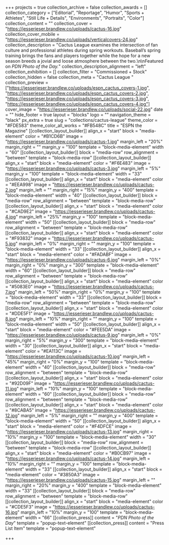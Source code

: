 +++
projects = true
collection_archive = false
collection_awards = []
collection_category = ["Editorial", "Reportage", "Humor", "Sports + Athletes", "Still Life + Details", "Environments", "Portraits", "Color"]
collection_content = ""
collection_cover = "https://jesserieser.brandlew.co/uploads/cactus-16.jpg"
collection_cover_mobile = "https://jesserieser.brandlew.co/uploads/verticalcovers-24.jpg"
collection_description = "Cactus League examines the intersection of fan culture and professional athletes during spring workouts. Baseball’s spring training brings the fans and players together while the hope for a new season breeds a jovial and loose atmosphere between the two.\n\nFeatured on _PDN Photo of the Day._"
collection_description_alignment = "left"
collection_exhibition = []
collection_filter = "Commissioned + Stock"
collection_hidden = false
collection_meta = "Cactus League "
collection_preview = ["https://jesserieser.brandlew.co/uploads/espn_cactus_covers-1.jpg", "https://jesserieser.brandlew.co/uploads/espn_cactus_covers-2.jpg", "https://jesserieser.brandlew.co/uploads/espn_cactus_covers-3.jpg", "https://jesserieser.brandlew.co/uploads/espn_cactus_covers-4.jpg"]
cover_image = "https://jesserieser.brandlew.co/uploads/social-22.jpg"
date = ""
hide_footer = true
layout = "blocks"
logo = ""
navigation_theme = "black"
px_extra = true
slug = "collections/cactus-league"
theme_color = "#FDE583"
theme_color_all_works = "#FB548C"
title = "ESPN the Magazine"
[[collection_layout_builder]]
align_x = "start"
block = "media-element"
color = "#B1CD6B"
image = "https://jesserieser.brandlew.co/uploads/cactus-1.jpg"
margin_left = "20%"
margin_right = ""
margin_y = "100"
template = "block-media-element"
width = "60"
[[collection_layout_builder]]
block = "media-row"
row_alignment = "between"
template = "block-media-row"
[[collection_layout_builder]]
align_x = "start"
block = "media-element"
color = "#F6E483"
image = "https://jesserieser.brandlew.co/uploads/cactus-3.jpg"
margin_left = "5%"
margin_y = "100"
template = "block-media-element"
width = "33"
[[collection_layout_builder]]
align_x = "start"
block = "media-element"
color = "#EEA998"
image = "https://jesserieser.brandlew.co/uploads/cactus-2.jpg"
margin_left = ""
margin_right = "15%"
margin_y = "400"
template = "block-media-element"
width = "40"
[[collection_layout_builder]]
block = "media-row"
row_alignment = "between"
template = "block-media-row"
[[collection_layout_builder]]
align_x = "start"
block = "media-element"
color = "#CAD9E2"
image = "https://jesserieser.brandlew.co/uploads/cactus-4.jpg"
margin_left = "25%"
margin_y = "100"
template = "block-media-element"
width = "50"
[[collection_layout_builder]]
block = "media-row"
row_alignment = "between"
template = "block-media-row"
[[collection_layout_builder]]
align_x = "start"
block = "media-element"
color = "#F93832"
image = "https://jesserieser.brandlew.co/uploads/cactus-5.jpg"
margin_left = "0%"
margin_right = ""
margin_y = "100"
template = "block-media-element"
width = "33"
[[collection_layout_builder]]
align_x = "start"
block = "media-element"
color = "#FADABF"
image = "https://jesserieser.brandlew.co/uploads/cactus-6.jpg"
margin_left = "0%"
margin_right = "0%"
margin_y = "300"
template = "block-media-element"
width = "60"
[[collection_layout_builder]]
block = "media-row"
row_alignment = "between"
template = "block-media-row"
[[collection_layout_builder]]
align_x = "start"
block = "media-element"
color = "#5083E0"
image = "https://jesserieser.brandlew.co/uploads/cactus-7.jpg"
margin_left = "50%"
margin_right = "0%"
margin_y = "100"
template = "block-media-element"
width = "33"
[[collection_layout_builder]]
block = "media-row"
row_alignment = "between"
template = "block-media-row"
[[collection_layout_builder]]
align_x = "start"
block = "media-element"
color = "#DDE5F1"
image = "https://jesserieser.brandlew.co/uploads/cactus-8.jpg"
margin_left = "10%"
margin_right = ""
margin_y = "100"
template = "block-media-element"
width = "50"
[[collection_layout_builder]]
align_x = "start"
block = "media-element"
color = "#FEE5DA"
image = "https://jesserieser.brandlew.co/uploads/cactus-9.jpg"
margin_left = "0%"
margin_right = "5%"
margin_y = "300"
template = "block-media-element"
width = "30"
[[collection_layout_builder]]
align_x = "start"
block = "media-element"
color = "#EA113C"
image = "https://jesserieser.brandlew.co/uploads/cactus-10.jpg"
margin_left = "45%"
margin_right = "0%"
margin_y = "100"
template = "block-media-element"
width = "40"
[[collection_layout_builder]]
block = "media-row"
row_alignment = "between"
template = "block-media-row"
[[collection_layout_builder]]
align_x = "start"
block = "media-element"
color = "#92D09F"
image = "https://jesserieser.brandlew.co/uploads/cactus-11.jpg"
margin_left = "10%"
margin_y = "100"
template = "block-media-element"
width = "60"
[[collection_layout_builder]]
block = "media-row"
row_alignment = "between"
template = "block-media-row"
[[collection_layout_builder]]
align_x = "start"
block = "media-element"
color = "#8CABA5"
image = "https://jesserieser.brandlew.co/uploads/cactus-12.jpg"
margin_left = "5%"
margin_right = ""
margin_y = "400"
template = "block-media-element"
width = "50"
[[collection_layout_builder]]
align_x = "start"
block = "media-element"
color = "#F4DFCE"
image = "https://jesserieser.brandlew.co/uploads/cactus-13.jpg"
margin_right = "10%"
margin_y = "100"
template = "block-media-element"
width = "30"
[[collection_layout_builder]]
block = "media-row"
row_alignment = "between"
template = "block-media-row"
[[collection_layout_builder]]
align_x = "start"
block = "media-element"
color = "#B0CB97"
image = "https://jesserieser.brandlew.co/uploads/cactus-14.jpg"
margin_left = "10%"
margin_right = ""
margin_y = "100"
template = "block-media-element"
width = "33"
[[collection_layout_builder]]
align_x = "start"
block = "media-element"
color = "#3850A3"
image = "https://jesserieser.brandlew.co/uploads/cactus-15.jpg"
margin_left = ""
margin_right = "20%"
margin_y = "400"
template = "block-media-element"
width = "33"
[[collection_layout_builder]]
block = "media-row"
row_alignment = "between"
template = "block-media-row"
[[collection_layout_builder]]
align_x = "start"
block = "media-element"
color = "#CDE5F3"
image = "https://jesserieser.brandlew.co/uploads/cactus-16.jpg"
margin_left = "10%"
margin_y = "100"
template = "block-media-element"
width = "66"
[[collection_press]]
content = "_PDN Photo of the Day_"
template = "popup-text-element"
[[collection_press]]
content = "Press List Item"
template = "popup-text-element"

+++
